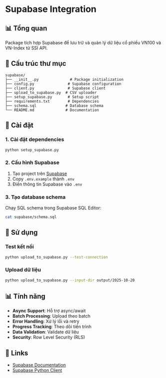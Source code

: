 # Supabase Integration

## 📊 Tổng quan

Package tích hợp Supabase để lưu trữ và quản lý dữ liệu cổ phiếu VN100 và VN-Index từ SSI API.

## 📁 Cấu trúc thư mục

```
supabase/
├── __init__.py              # Package initialization
├── config.py               # Supabase configuration
├── client.py               # Supabase client
├── upload_to_supabase.py  # CSV uploader
├── setup_supabase.py       # Setup script
├── requirements.txt        # Dependencies
├── schema.sql             # Database schema
└── README.md              # Documentation
```

## 🚀 Cài đặt

### 1. Cài đặt dependencies
```bash
python setup_supabase.py
```

### 2. Cấu hình Supabase
1. Tạo project trên [Supabase](https://supabase.com)
2. Copy `.env.example` thành `.env`
3. Điền thông tin Supabase vào `.env`

### 3. Tạo database schema
Chạy SQL schema trong Supabase SQL Editor:
```bash
cat supabase/schema.sql
```

## 🔧 Sử dụng

### Test kết nối
```bash
python upload_to_supabase.py --test-connection
```

### Upload dữ liệu
```bash
python upload_to_supabase.py --input-dir output/2025-10-20
```

## 📊 Tính năng

- **Async Support**: Hỗ trợ async/await
- **Batch Processing**: Upload theo batch
- **Error Handling**: Xử lý lỗi và retry
- **Progress Tracking**: Theo dõi tiến trình
- **Data Validation**: Validate dữ liệu
- **Security**: Row Level Security (RLS)

## 🔗 Links

- [Supabase Documentation](https://supabase.com/docs)
- [Supabase Python Client](https://github.com/supabase/supabase-py)
